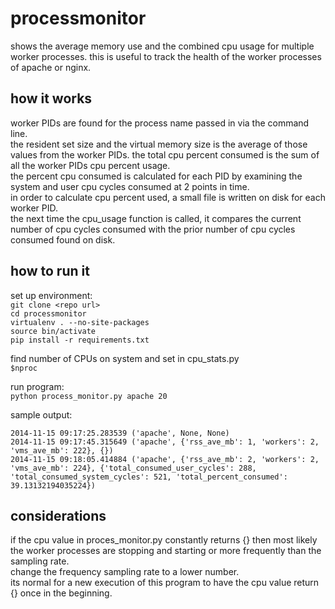 processmonitor
==============
shows the average memory use and the combined cpu usage for multiple worker 
processes.  this is useful to track the health of the worker processes of
apache or nginx.

how it works
------------
worker PIDs are found for the process name passed in via the command line.  
the resident set size and the virtual memory size is the average of those values from the worker PIDs.
the total cpu percent consumed is the sum of all the worker PIDs cpu percent usage.  
the percent cpu consumed is calculated for each PID by examining the system and user cpu cycles consumed at 2 points in time.  
in order to calculate cpu percent used, a small file is written on disk for each worker PID.  
the next time the cpu_usage function is called, it compares the current number of cpu cycles consumed with the prior number of cpu cycles consumed found on disk.

how to run it
-------------
set up environment:  
`git clone <repo url>`  
`cd processmonitor`  
`virtualenv . --no-site-packages`  
`source bin/activate`  
`pip install -r requirements.txt`  

find number of CPUs on system and set in cpu_stats.py  
`$nproc`

run program:  
`python process_monitor.py apache 20`  

sample output:
```
2014-11-15 09:17:25.283539 ('apache', None, None)
2014-11-15 09:17:45.315649 ('apache', {'rss_ave_mb': 1, 'workers': 2, 'vms_ave_mb': 222}, {})
2014-11-15 09:18:05.414884 ('apache', {'rss_ave_mb': 2, 'workers': 2, 'vms_ave_mb': 224}, {'total_consumed_user_cycles': 288, 'total_consumed_system_cycles': 521, 'total_percent_consumed': 39.13132194035224})
```

considerations 
--------------

if the cpu value in proces_monitor.py constantly returns {} then most likely the worker processes are stopping and starting or more frequently than the sampling rate.  
change the frequency sampling rate to a lower number.  
its normal for a new execution of this program to have the cpu value return {} once in the beginning.  

